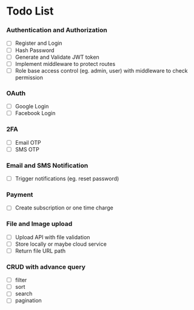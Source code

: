 # Todo List

### Authentication and Authorization
- [ ] Register and Login
- [ ] Hash Password
- [ ] Generate and Validate JWT token
- [ ] Implement middleware to protect routes
- [ ] Role base access control (eg. admin, user) with middleware to check permission

### OAuth
- [ ] Google Login
- [ ] Facebook Login

### 2FA
- [ ] Email OTP
- [ ] SMS OTP

### Email and SMS Notification
- [ ] Trigger notifications (eg. reset password)

### Payment
- [ ] Create subscription or one time charge

### File and Image upload
- [ ] Upload API with file validation
- [ ] Store locally or maybe cloud service
- [ ] Return file URL path

### CRUD with advance query
- [ ] filter
- [ ] sort
- [ ] search
- [ ] pagination
